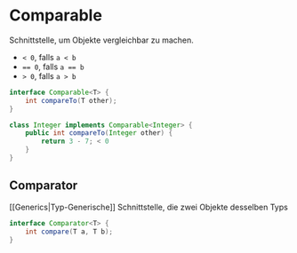 # Comparable
Schnittstelle, um Objekte vergleichbar zu machen.

- `< 0`, falls `a < b`
- `== 0`, falls `a == b`
- `> 0`, falls `a > b`

```java
interface Comparable<T> {
	int compareTo(T other);
}

class Integer implements Comparable<Integer> {
	public int compareTo(Integer other) {
		return 3 - 7; < 0
	}
}
```

## Comparator
[[Generics|Typ-Generische]] Schnittstelle, die zwei Objekte desselben Typs

```java
interface Comparator<T> {
	int compare(T a, T b);
}
```
